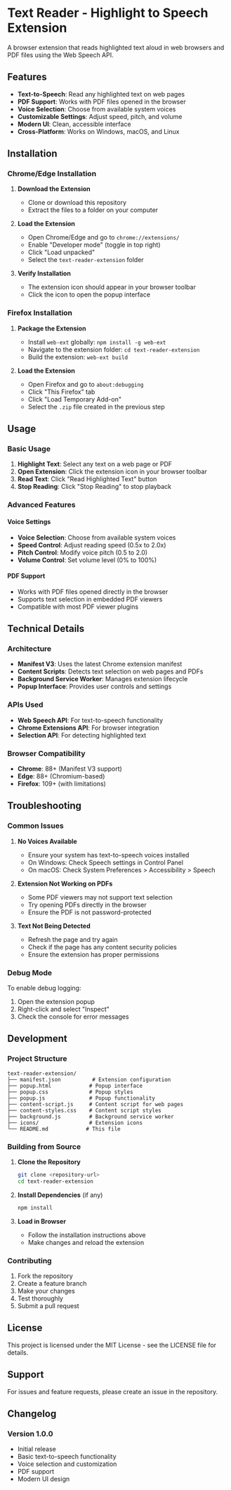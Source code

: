 # Text Reader - Highlight to Speech Extension

A browser extension that reads highlighted text aloud in web browsers and PDF files using the Web Speech API.

## Features

- **Text-to-Speech**: Read any highlighted text on web pages
- **PDF Support**: Works with PDF files opened in the browser
- **Voice Selection**: Choose from available system voices
- **Customizable Settings**: Adjust speed, pitch, and volume
- **Modern UI**: Clean, accessible interface
- **Cross-Platform**: Works on Windows, macOS, and Linux

## Installation

### Chrome/Edge Installation

1. **Download the Extension**
   - Clone or download this repository
   - Extract the files to a folder on your computer

2. **Load the Extension**
   - Open Chrome/Edge and go to `chrome://extensions/`
   - Enable "Developer mode" (toggle in top right)
   - Click "Load unpacked"
   - Select the `text-reader-extension` folder

3. **Verify Installation**
   - The extension icon should appear in your browser toolbar
   - Click the icon to open the popup interface

### Firefox Installation

1. **Package the Extension**
   - Install `web-ext` globally: `npm install -g web-ext`
   - Navigate to the extension folder: `cd text-reader-extension`
   - Build the extension: `web-ext build`

2. **Load the Extension**
   - Open Firefox and go to `about:debugging`
   - Click "This Firefox" tab
   - Click "Load Temporary Add-on"
   - Select the `.zip` file created in the previous step

## Usage

### Basic Usage

1. **Highlight Text**: Select any text on a web page or PDF
2. **Open Extension**: Click the extension icon in your browser toolbar
3. **Read Text**: Click "Read Highlighted Text" button
4. **Stop Reading**: Click "Stop Reading" to stop playback

### Advanced Features

#### Voice Settings
- **Voice Selection**: Choose from available system voices
- **Speed Control**: Adjust reading speed (0.5x to 2.0x)
- **Pitch Control**: Modify voice pitch (0.5 to 2.0)
- **Volume Control**: Set volume level (0% to 100%)

#### PDF Support
- Works with PDF files opened directly in the browser
- Supports text selection in embedded PDF viewers
- Compatible with most PDF viewer plugins

## Technical Details

### Architecture

- **Manifest V3**: Uses the latest Chrome extension manifest
- **Content Scripts**: Detects text selection on web pages and PDFs
- **Background Service Worker**: Manages extension lifecycle
- **Popup Interface**: Provides user controls and settings

### APIs Used

- **Web Speech API**: For text-to-speech functionality
- **Chrome Extensions API**: For browser integration
- **Selection API**: For detecting highlighted text

### Browser Compatibility

- **Chrome**: 88+ (Manifest V3 support)
- **Edge**: 88+ (Chromium-based)
- **Firefox**: 109+ (with limitations)

## Troubleshooting

### Common Issues

1. **No Voices Available**
   - Ensure your system has text-to-speech voices installed
   - On Windows: Check Speech settings in Control Panel
   - On macOS: Check System Preferences > Accessibility > Speech

2. **Extension Not Working on PDFs**
   - Some PDF viewers may not support text selection
   - Try opening PDFs directly in the browser
   - Ensure the PDF is not password-protected

3. **Text Not Being Detected**
   - Refresh the page and try again
   - Check if the page has any content security policies
   - Ensure the extension has proper permissions

### Debug Mode

To enable debug logging:
1. Open the extension popup
2. Right-click and select "Inspect"
3. Check the console for error messages

## Development

### Project Structure

```
text-reader-extension/
├── manifest.json          # Extension configuration
├── popup.html            # Popup interface
├── popup.css             # Popup styles
├── popup.js              # Popup functionality
├── content-script.js     # Content script for web pages
├── content-styles.css    # Content script styles
├── background.js         # Background service worker
├── icons/                # Extension icons
└── README.md            # This file
```

### Building from Source

1. **Clone the Repository**
   ```bash
   git clone <repository-url>
   cd text-reader-extension
   ```

2. **Install Dependencies** (if any)
   ```bash
   npm install
   ```

3. **Load in Browser**
   - Follow the installation instructions above
   - Make changes and reload the extension

### Contributing

1. Fork the repository
2. Create a feature branch
3. Make your changes
4. Test thoroughly
5. Submit a pull request

## License

This project is licensed under the MIT License - see the LICENSE file for details.

## Support

For issues and feature requests, please create an issue in the repository.

## Changelog

### Version 1.0.0
- Initial release
- Basic text-to-speech functionality
- Voice selection and customization
- PDF support
- Modern UI design
